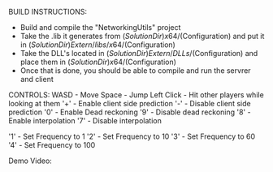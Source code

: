 BUILD INSTRUCTIONS:
- Build and compile the "NetworkingUtils" project
- Take the .lib it generates from $(SolutionDir)x64/$(Configuration) and put it in $(SolutionDir)Extern/libs/x64/$(Configuration)
- Take the DLL's located in $(SolutionDir)Extern/DLLs/$(Configuration) and place them in $(SolutionDir)x64/$(Configuration)
- Once that is done, you should be able to compile and run the servrer and client

CONTROLS:
WASD - Move
Space - Jump
Left Click - Hit other players while looking at them
'+' - Enable client side prediction
'-' - Disable client side prediction
'0' - Enable Dead reckoning
'9' - Disable dead reckoning
'8' - Enable interpolation
'7' - Disable interpolation

'1' - Set Frequency to 1
'2' - Set Frequency to 10
'3' - Set Frequency to 60
'4' - Set Frequency to 100

Demo Video: 